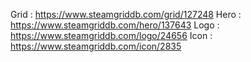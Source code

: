 Grid : https://www.steamgriddb.com/grid/127248
Hero : https://www.steamgriddb.com/hero/137643
Logo : https://www.steamgriddb.com/logo/24656
Icon : https://www.steamgriddb.com/icon/2835